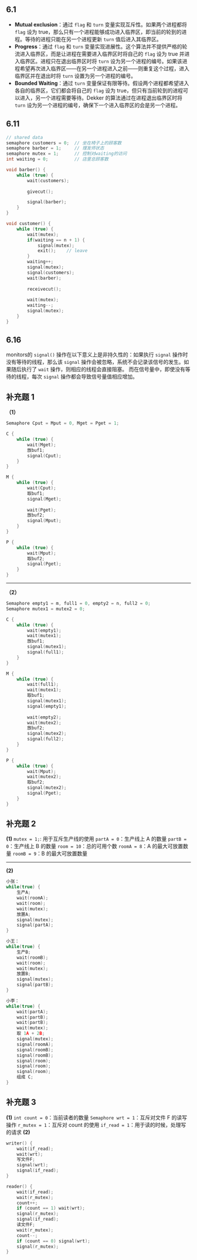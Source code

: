## 6.1
- **Mutual exclusion**：通过 `flag` 和 `turn` 变量实现互斥性。如果两个进程都将 `flag` 设为 true，那么只有一个进程能够成功进入临界区，即当前的轮到的进程。等待的进程只能在另一个进程更新 `turn` 值后进入其临界区。
- **Progress**：通过 `flag` 和 `turn` 变量实现进展性。这个算法并不提供严格的轮流进入临界区，而是让进程在需要进入临界区时将自己的 `flag` 设为 true 并进入临界区。进程只在退出临界区时将 `turn` 设为另一个进程的编号。如果该进程希望再次进入临界区——在另一个进程进入之前——则重复这个过程，进入临界区并在退出时将 `turn` 设置为另一个进程的编号。
- **Bounded Waiting**：通过 `turn` 变量保证有限等待。假设两个进程都希望进入各自的临界区，它们都会将自己的 `flag` 设为 true，但只有当前轮到的进程可以进入，另一个进程需要等待。Dekker 的算法通过在进程退出临界区时将 `turn` 设为另一个进程的编号，确保下一个进入临界区的会是另一个进程。
## 6.11
```C
// shared data
semaphore customers = 0;  // 坐在椅子上的顾客数
semaphore barber = 1;     // 理发师状态
semaphore mutex = 1;      // 控制对waiting的访问
int waiting = 0;          // 店里总顾客数

void barber() {
    while (true) {
        wait(customers);
        
        givecut();

        signal(barber);
    }
}

void customer() {
    while (true) {
        wait(mutex);
        if(waiting == n + 1) {
            signal(mutex);
            exit();    // leave
        }
        waiting++;
        signal(mutex);
        signal(customers);
        wait(barber);
        
        receivecut();
        
        wait(mutex);
        waiting--;
        signal(mutex);
    }
}
```

## 6.16
monitors的 `signal()` 操作在以下意义上是非持久性的：如果执行 `signal` 操作时没有等待的线程，那么该 `signal` 操作会被忽略，系统不会记录该信号的发生。如果随后执行了 `wait` 操作，则相应的线程会直接阻塞。
而在信号量中，即使没有等待的线程，每次 `signal` 操作都会导致信号量值相应增加。

## 补充题 1
**（1）**
```C
Semaphore Cput = Mput = 0, Mget = Pget = 1;

C {
    while (true) {
        wait(Mget);
        放buf1;
        signal(Cput);
    }
}

M {
    while (true) {
        wait(Cput);
        取buf1;
        signal(Mget);
        
        wait(Pget);
        放buf2;
        signal(Mput);
    }
}

P {
    while (true) {
        wait(Mput);
        取buf2;
        signal(Pget);
    }
}
```

---

**（2）**
```C
Semaphore empty1 = m, full1 = 0, empty2 = n, full2 = 0;
Semaphore mutex1 = mutex2 = 0;

C {
    while (true) {
        wait(empty1);
        wait(mutex1);
        放buf1;
        signal(mutex1);
        signal(full1);
    }
}

M {
    while (true) {
        wait(full1);
        wait(mutex1);
        取buf1;
        signal(mutex1);
        signal(empty1);
        
        wait(empty2);
        wait(mutex2);
        放buf2;
        signal(mutex2);
        signal(full2);
    }
}

P {
    while (true) {
        wait(Mput);
        wait(mutex2);
        取buf2;
        signal(mutex2);
        signal(Pget);
    }
}
```
## 补充题 2
**(1)**
`mutex = 1;`: 用于互斥生产线的使用
`partA = 0`：生产线上 A 的数量
`partB = 0`：生产线上 B 的数量
`room = 10`：总的可用个数
`roomA = 8`：A 的最大可放置数量
`roomB = 9`：B 的最大可放置数量

---

**(2)**
```C
小张：
while(true) {
    生产A;
    wait(roomA);
    wait(room);
    wait(mutex);
    放置A;
    signal(mutex);
    signal(partA);
}

小王：
while(true) {
    生产B;
    wait(roomB);
    wait(room);
    wait(mutex);
    放置B;
    signal(mutex);
    signal(partB);
}

小李：
while(true) {
    wait(partA);
    wait(partB);
    wait(partB);
    wait(mutex);
    取 1A + 2B;
    signal(mutex);
    signal(roomA);
    signal(roomB);
    signal(roomB);
    signal(room);
    signal(room);
    signal(room);
    组成 C;
}
```
## 补充题 3
**(1)**
`int count = 0`：当前读者的数量
`Semaphore wrt = 1`：互斥对文件 F 的读写操作
`r_mutex = 1`：互斥对 count 的使用
`if_read = 1`：用于读的时候，处理写的请求
**(2)**
```C
writer() {
    wait(if_read);
    wait(wrt);
    写文件F;
    signal(wrt);
    signal(if_read);
}

reader() {
    wait(if_read);
    wait(r_mutex);
    count++;
    if (count == 1) wait(wrt);
    signal(r_mutex);
    signal(if_read);
    读文件F;
    wait(r_mutex);    
    count--;
    if (count == 0) signal(wrt);
    signal(r_mutex);
}
```




